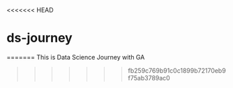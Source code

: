 <<<<<<< HEAD
# ds-journey
=======
This is Data Science Journey with GA
>>>>>>> fb259c769b91c0c1899b72170eb9f75ab3789ac0
